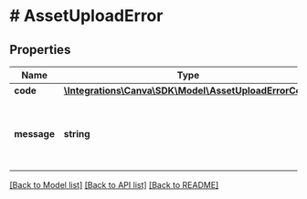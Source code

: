 # # AssetUploadError

## Properties

Name | Type | Description | Notes
------------ | ------------- | ------------- | -------------
**code** | [**\Integrations\Canva\SDK\Model\AssetUploadErrorCode**](AssetUploadErrorCode.md) |  |
**message** | **string** | A human-readable description of what went wrong. |

[[Back to Model list]](../../README.md#models) [[Back to API list]](../../README.md#endpoints) [[Back to README]](../../README.md)

